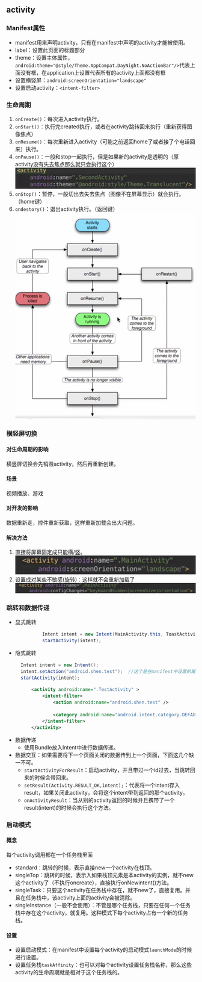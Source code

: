 ## activity
### Manifest属性
- manifest用来声明activity，只有在manifest中声明的activity才能被使用。
- label：设置此页面的标题部分
- theme：设置主体属性，`android:theme="@style/Theme.AppCompat.DayNight.NoActionBar"/>`代表上面没有框，在application上设置代表所有的activity上面都没有框
- 设置横竖屏：`android:screenOrientation="landscape"`
- 设置启动activity：`<intent-filter>`

### 生命周期
1. `onCreate()`：每次进入activity执行。
2. `onStart()`：执行完created执行，或者在activity跳转回来执行（重新获得图像焦点）
3. `onResume()`：每次重新进入activity（可能之前返回home了或者接了个电话回来）执行。
4. `onPause()`：一般和stop一起执行，但是如果新的activity是透明的（原activity没有失去焦点那么就只会执行这个）
![](/截图/截屏2020-07-30%2010.27.01.png)
5. `onStop()`：暂停，一般切出去失去焦点（图像不在屏幕显示）就会执行。（home键）
6. `ondestory()`：退出activity执行。（返回键）
![](/截图/截屏2020-07-30%2010.18.18.png)

### 横竖屏切换
#### 对生命周期的影响
横竖屏切换会先销毁activity，然后再重新创建。
#### 场景
视频播放、游戏
#### 对开发的影响
数据重新走，控件重新获取，这样重新加载会出大问题。
#### 解决方法
1. 直接将屏幕固定成只能横/竖。
![](/截图/截屏2020-07-30%2010.52.40.png)
2. 设置成对某些不敏感(旋转)：这样就不会重新加载了
![](/截图/截屏2020-07-30%2010.52.02.png)
### 跳转和数据传递
- 显式跳转
  ```java
            Intent intent = new Intent(MainActivity.this, ToastActivity.class);
            startActivity(intent);
  ```
- 隐式跳转
  ```java
    Intent intent = new Intent();
    intent.setAction("android.shen.test");  //这个是在manifest中设置的属性
    startActivity(intent);
  ```
  ```xml
        <activity android:name=".TestActivity" >
            <intent-filter>
                <action android:name="android.shen.test" />

                <category android:name="android.intent.category.DEFAULT" />
            </intent-filter>
        </activity>
  ```
- 数据传递
   - 使用Bundle放入Intent中进行数据传递。
- 数据交互：如果需要将下一个页面关闭的数据传到上一个页面，下面这几个缺一不可。
  - `startActivityForResult`：启动activity，并且带过一个id过去，当跳转回来的时候会带回来。
  - `setResult(Activity.RESULT_OK,intent);`：代表将一个intent存入result，如果关闭此activity，会将这个intent带到返回的那个activity。
  - `onActivityResult`：当从别的activity返回的时候并且携带了一个result(intent)的时候会执行这个方法。

### 启动模式
#### 概念
每个activity调用都在一个任务栈里面
- standard：跳转的时候，表示直接new一个activity在栈顶。
- singleTop：跳转的时候，表示入如果栈顶元素是本activity的实例，就不new这个activity了（不执行oncreate），直接执行onNewintent()方法。
- singleTask：只要这个activity在任务栈中存在，就不new了，直接复用。并且在任务栈中，该activity上面的activity会被清除。
- singleInstance（一般不会使用）：不管是哪个任务栈，只要在任何一个任务栈中存在这个activity，就复用。这种模式下每个activity占有一个新的任务栈。
#### 设置
- 设置启动模式：在manifest中设置每个activity的启动模式`launchMode`的时候进行设置。
- 设置任务栈`taskAffinity`：也可以对每个activity设置任务栈名称，那么这些activity的生命周期就是相对于这个任务栈的。
